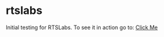 # rtslabs
Initial testing for RTSLabs. To see it in action go to:
<a href="https://twindesignstudios.com/rtslabs/rtslabs.php">Click Me</a>
